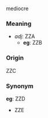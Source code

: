 mediocre
### Meaning
+ _adj_: ZZA
    + __eg__: ZZB

### Origin

ZZC

### Synonym

__eg__: ZZD

+ ZZE



